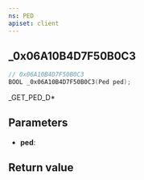 ```yaml
---
ns: PED
apiset: client
---
```

## _0x06A10B4D7F50B0C3

```c
// 0x06A10B4D7F50B0C3
BOOL _0x06A10B4D7F50B0C3(Ped ped);
```

_GET_PED_D*

## Parameters
* **ped**:

## Return value

